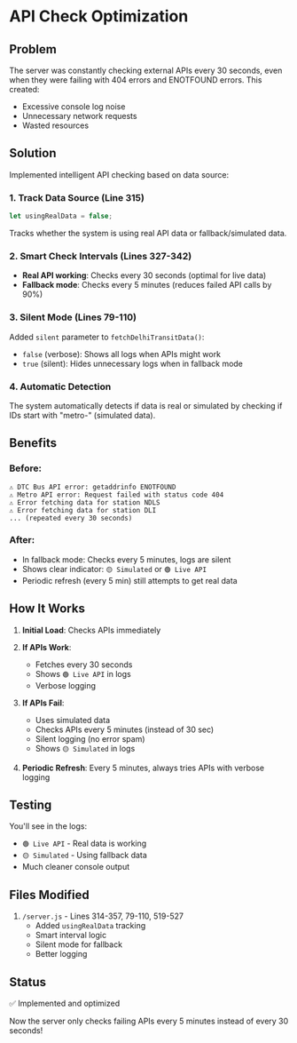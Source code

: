 # API Check Optimization

## Problem
The server was constantly checking external APIs every 30 seconds, even when they were failing with 404 errors and ENOTFOUND errors. This created:
- Excessive console log noise
- Unnecessary network requests
- Wasted resources

## Solution
Implemented intelligent API checking based on data source:

### 1. Track Data Source (Line 315)
```javascript
let usingRealData = false;
```
Tracks whether the system is using real API data or fallback/simulated data.

### 2. Smart Check Intervals (Lines 327-342)
- **Real API working**: Checks every 30 seconds (optimal for live data)
- **Fallback mode**: Checks every 5 minutes (reduces failed API calls by 90%)

### 3. Silent Mode (Lines 79-110)
Added `silent` parameter to `fetchDelhiTransitData()`:
- `false` (verbose): Shows all logs when APIs might work
- `true` (silent): Hides unnecessary logs when in fallback mode

### 4. Automatic Detection
The system automatically detects if data is real or simulated by checking if IDs start with "metro-" (simulated data).

## Benefits

### Before:
```
⚠️ DTC Bus API error: getaddrinfo ENOTFOUND
⚠️ Metro API error: Request failed with status code 404
⚠️ Error fetching data for station NDLS
⚠️ Error fetching data for station DLI
... (repeated every 30 seconds)
```

### After:
- In fallback mode: Checks every 5 minutes, logs are silent
- Shows clear indicator: `🟡 Simulated` or `🟢 Live API`
- Periodic refresh (every 5 min) still attempts to get real data

## How It Works

1. **Initial Load**: Checks APIs immediately
2. **If APIs Work**: 
   - Fetches every 30 seconds
   - Shows `🟢 Live API` in logs
   - Verbose logging

3. **If APIs Fail**:
   - Uses simulated data
   - Checks APIs every 5 minutes (instead of 30 sec)
   - Silent logging (no error spam)
   - Shows `🟡 Simulated` in logs

4. **Periodic Refresh**: Every 5 minutes, always tries APIs with verbose logging

## Testing

You'll see in the logs:
- `🟢 Live API` - Real data is working
- `🟡 Simulated` - Using fallback data
- Much cleaner console output

## Files Modified

1. `/server.js` - Lines 314-357, 79-110, 519-527
   - Added `usingRealData` tracking
   - Smart interval logic
   - Silent mode for fallback
   - Better logging

## Status
✅ Implemented and optimized

Now the server only checks failing APIs every 5 minutes instead of every 30 seconds!

